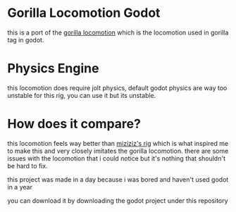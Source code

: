 # Gorilla Locomotion Godot
this is a port of the [gorilla locomotion](https://github.com/Another-Axiom/GorillaLocomotion) which is the locomotion used in gorilla tag in godot.

# Physics Engine
this locomotion does require jolt physics, default godot physics are way too unstable for this rig, you can use it but its unstable.

# How does it compare?
this locomotion feels way better than [miziziz's rig](https://github.com/Miziziziz/GodotGorillaTagMovement) which is what inspired me to make this and very closely imitates the gorilla locomotion. there are some issues with the locomotion that i could notice but it's nothing that shouldn't be hard to fix.

this project was made in a day because i was bored and haven't used godot in a year

you can download it by downloading the godot project under this repository
